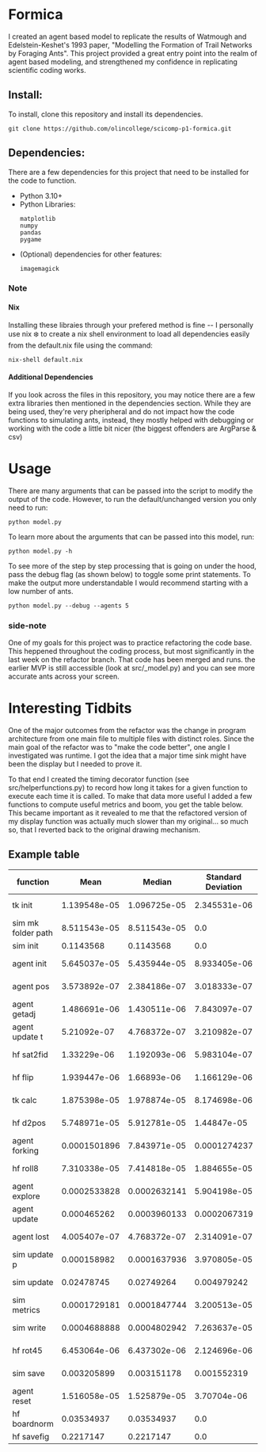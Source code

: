 # Formica

I created an agent based model to replicate the results of Watmough and Edelstein-Keshet's 1993 paper, "Modelling the Formation of Trail Networks by Foraging Ants". This project provided a great entry point into the realm of agent based modeling, and strengthened my confidence in replicating scientific coding works.

## Install:

To install, clone this repository and install its dependencies.

```
git clone https://github.com/olincollege/scicomp-p1-formica.git
```

## Dependencies:
There are a few dependencies for this project that need to be installed for the code to function. 
- Python 3.10+
- Python Libraries:
    ```
    matplotlib
    numpy
    pandas
    pygame
    ```
- (Optional) dependencies for other features:
    ```
    imagemagick
    ```

### Note 
#### Nix
Installing these libraies through your prefered method is fine -- I personally use nix :snowflake: to create a nix shell environment to load all dependencies easily from the default.nix file using the command:
```
nix-shell default.nix
```
#### Additional Dependencies
If you look across the files in this repository, you may notice there are a few extra libraries 
then mentioned in the dependencies section. While they are being used, they're very pheripheral 
and do not impact how the code functions to simulating ants, instead, they mostly helped with debugging
or working with the code a little bit nicer (the biggest offenders are ArgParse & csv)

# Usage

There are many arguments that can be passed into the script to modify the output 
of the code. However, to run the default/unchanged version you only need to run:
```
python model.py
```

To learn more about the arguments that can be passed into this model, run:
```
python model.py -h
```

To see more of the step by step processing that is going on under the hood, pass the debug 
flag (as shown below) to toggle some print statements. To make the output more understandable I 
would recommend starting with a low number of ants.
```
python model.py --debug --agents 5
```

### side-note
One of my goals for this project was to practice refactoring the code base. This heppened
throughout the coding process, but most significantly in the last week on the refactor
branch. That code has been merged and runs. the earlier MVP is still accessible 
(look at src/_model.py) and you can see more accurate 
ants across your screen.

# Interesting Tidbits

One of the major outcomes from the refactor was the change in program architecture from
one main file to multiple files with distinct roles. Since the main goal of the refactor 
was to "make the code better", one angle I investigated was runtime. I got the 
idea that a major time sink might have been the display but I needed to prove it. 

To that end I created the timing decorator function (see src/helperfunctions.py) to record how long it takes for a given function to
execute each time it is called. To make that data more useful I added a few functions 
to compute useful metrics and boom, you get the table below. This became important 
as it revealed to me that the refactored version of my display function was 
actually much slower than my original... so much so, that I reverted back to the 
original drawing mechanism. 

## Example table

| function | Mean | Median | Standard Deviation | Variance | Min | Max | Count | Total Time |
| -------- | ---- | ------ | ------------------ | -------- | --- | --- | ---------- | ---------- |
| tk init | 1.139548e-05 | 1.096725e-05 | 2.345531e-06 | 5.501515e-12 | 1.430511e-06 | 2.0504e-05 | 103 | 0.001173735 |
| sim mk folder path | 8.511543e-05 | 8.511543e-05 | 0.0 | 0.0 | 8.511543e-05 | 8.511543e-05 | 1 | 8.511543e-05 |
| sim init | 0.1143568 | 0.1143568 | 0.0 | 0.0 | 0.1143568 | 0.1143568 | 1 | 0.1143568 |
| agent init | 5.645037e-05 | 5.435944e-05 | 8.933405e-06 | 7.980572e-11 | 4.577637e-05 | 0.0001056194 | 100 | 0.005645037 |
| agent pos | 3.573892e-07 | 2.384186e-07 | 3.018333e-07 | 9.110332e-14 | 0.0 | 4.076958e-05 | 95419 | 0.03410172 |
| agent getadj | 1.486691e-06 | 1.430511e-06 | 7.843097e-07 | 6.151418e-13 | 4.768372e-07 | 3.361702e-05 | 95050 | 0.14131 |
| agent update t | 5.21092e-07 | 4.768372e-07 | 3.210982e-07 | 1.031041e-13 | 0.0 | 2.932549e-05 | 95050 | 0.04952979 |
| hf sat2fid | 1.33229e-06 | 1.192093e-06 | 5.983104e-07 | 3.579754e-13 | 4.768372e-07 | 4.172325e-05 | 95050 | 0.1266341 |
| hf flip | 1.939447e-06 | 1.66893e-06 | 1.166129e-06 | 1.359857e-12 | 7.152557e-07 | 6.484985e-05 | 119311 | 0.2313974 |
| tk calc | 1.875398e-05 | 1.978874e-05 | 8.174698e-06 | 6.682568e-11 | 2.861023e-06 | 0.0003857613 | 132045 | 2.47637 |
| hf d2pos | 5.748971e-05 | 5.912781e-05 | 1.44847e-05 | 2.098067e-10 | 3.361702e-05 | 0.0006928444 | 104902 | 6.030786 |
| agent forking | 0.0001501896 | 7.843971e-05 | 0.0001274237 | 1.62368e-08 | 4.267693e-05 | 0.001280546 | 90339 | 13.56798 |
| hf roll8 | 7.310338e-05 | 7.414818e-05 | 1.884655e-05 | 3.551924e-10 | 3.409386e-05 | 0.0002217293 | 14563 | 1.064605 |
| agent explore | 0.0002533828 | 0.0002632141 | 5.904198e-05 | 3.485955e-09 | 0.0001366138 | 0.0008790493 | 14563 | 3.690014 |
| agent update | 0.000465262 | 0.0003960133 | 0.0002067319 | 4.273807e-08 | 0.0001940727 | 0.002693892 | 95050 | 44.22315 |
| agent lost | 4.005407e-07 | 4.768372e-07 | 2.314091e-07 | 5.355017e-14 | 0.0 | 2.884865e-05 | 95050 | 0.03807139 |
| sim update p | 0.000158982 | 0.0001637936 | 3.970805e-05 | 1.576729e-09 | 6.985664e-05 | 0.0003700256 | 1000 | 0.158982 |
| sim update | 0.02478745 | 0.02749264 | 0.004979242 | 2.479285e-05 | 0.01625395 | 0.03272843 | 1000 | 24.78745 |
| sim metrics | 0.0001729181 | 0.0001847744 | 3.200513e-05 | 1.024328e-09 | 0.0001168251 | 0.0003437996 | 1000 | 0.1729181 |
| sim write | 0.0004688888 | 0.0004802942 | 7.263637e-05 | 5.276042e-09 | 0.000341177 | 0.001063347 | 1000 | 0.4688888 |
| hf rot45 | 6.453064e-06 | 6.437302e-06 | 2.124696e-06 | 4.514333e-12 | 3.099442e-06 | 0.0002686977 | 91433 | 0.590023 |
| sim save | 0.003205899 | 0.003151178 | 0.001552319 | 2.409694e-06 | 0.00201273 | 0.01074982 | 101 | 0.3237958 |
| agent reset | 1.516058e-05 | 1.525879e-05 | 3.70704e-06 | 1.374215e-11 | 6.914139e-06 | 3.695488e-05 | 369 | 0.005594254 |
| hf boardnorm | 0.03534937 | 0.03534937 | 0.0 | 0.0 | 0.03534937 | 0.03534937 | 1 | 0.03534937 |
| hf savefig | 0.2217147 | 0.2217147 | 0.0 | 0.0 | 0.2217147 | 0.2217147 | 1 | 0.2217147 |

